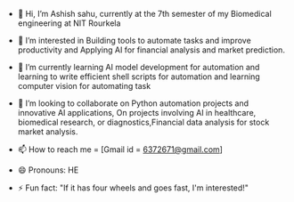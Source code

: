- 👋 Hi, I’m Ashish sahu, currently at the 7th semester of my Biomedical engineering at NIT Rourkela
- 👀 I’m interested in Building tools to automate tasks and improve productivity and Applying AI for financial analysis and  market prediction.
- 🌱 I’m currently learning AI model development for automation and learning to write efficient shell scripts for automation and learning computer vision for automating task

- 💞️ I’m looking to collaborate on Python automation projects and innovative AI applications, On projects involving AI in healthcare, biomedical research, or diagnostics,Financial data analysis for stock  market analysis.


- 📫 How to reach me = [Gmail id = 6372671@gmail.com] 
- 😄 Pronouns: HE
- ⚡ Fun fact: "If it has four wheels and goes fast, I'm interested!" 

<!---
Ashish-s2/Ashish-s2 is a ✨ special ✨ repository  because its`README.md` (this file) appears on your GitHub profile.
You can click the Preview link to take a look at your changes.
--->
